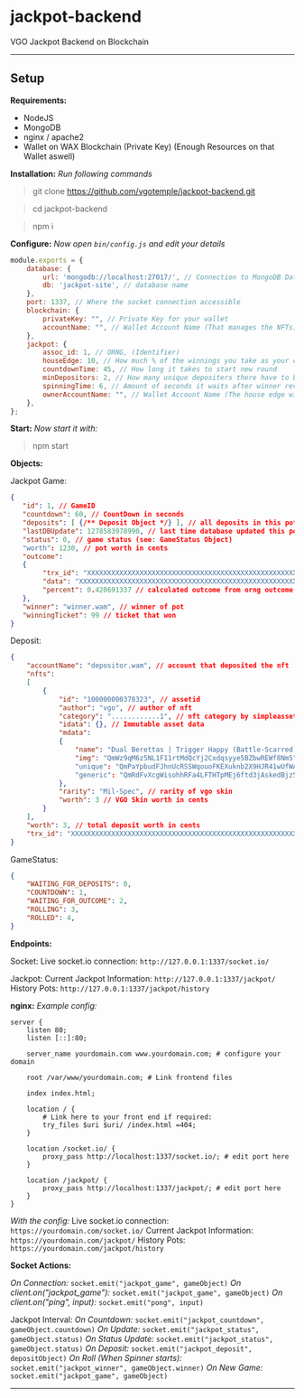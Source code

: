 # jackpot-backend
 VGO Jackpot Backend on Blockchain

___
## Setup

**Requirements:**
- NodeJS
- MongoDB
- nginx / apache2
- Wallet on WAX Blockchain (Private Key) (Enough Resources on that Wallet aswell)

**Installation:**
_Run following commands_
> git clone https://github.com/vgotemple/jackpot-backend.git

> cd jackpot-backend

> npm i

**Configure:**
_Now open ```bin/config.js``` and edit your details_
```js
module.exports = {
    database: {
        url: 'mongodb://localhost:27017/', // Connection to MongoDB Database
        db: 'jackpot-site', // database name
    },
    port: 1337, // Where the socket connection accessible
    blockchain: {
        privateKey: "", // Private Key for your wallet
        accountName: "", // Wallet Account Name (That manages the NFTs)
    },
    jackpot: {
        assoc_id: 1, // ORNG, (Identifier)
        houseEdge: 10, // How much % of the winnings you take as your cut
        countdownTime: 45, // How long it takes to start new round
        minDepositors: 2, // How many unique depositers there have to be to start the game
        spinningTime: 6, // Amount of seconds it waits after winner revealed
        ownerAccountName: "", // Wallet Account Name (The house edge will be sent here)
    },
};
```

**Start:**
_Now start it with:_
> npm start

**Objects:**

Jackpot Game:
```json
{
   "id": 1, // GameID
   "countdown": 60, // CountDown in seconds
   "deposits": [ {/** Deposit Object */} ], // all deposits in this pot
   "lastDBUpdate": 1278583978990, // last time database updated this pot
   "status": 0, // game status (see: GameStatus Object)
   "worth": 1230, // pot worth in cents
   "outcome":
   {
        "trx_id": "XXXXXXXXXXXXXXXXXXXXXXXXXXXXXXXXXXXXXXXXXXXXXXXXXXXXXXXXXXXXXXXX", // transaction id for orng outcome generation
        "data": "XXXXXXXXXXXXXXXXXXXXXXXXXXXXXXXXXXXXXXXXXXXXXXXXXXXXXXXXXXXXXXXXXXXXXXXXXXXXXXXX", // orng outcome
        "percent": 0.420691337 // calculated outcome from orng outcome
   },
   "winner": "winner.wam", // winner of pot
   "winningTicket": 99 // ticket that won
}
```

Deposit:
```json
{
    "accountName": "depositor.wam", // account that deposited the nft
    "nfts":
    [
        {
            "id": "100000000378323", // assetid
            "author": "vgo", // author of nft
            "category": "............1", // nft category by simpleassets
            "idata": {}, // Immutable asset data
            "mdata":
            {
                "name": "Dual Berettas | Trigger Happy (Battle-Scarred)", // VGO Skin Name
                "img": "QmWz9qM6z5NL1F11rtMdQcYj2Cxdqsyye5BZbwREWf8Nm5", // VGO Skin Image (Link: https://ipfs.io/ipfs/QmWz9qM6z5NL1F11rtMdQcYj2Cxdqsyye5BZbwREWf8Nm5)
                "unique": "QmPaYpbudFJhnUcRSSWqouoFKEXuknb2X9HJR41wUfWAMc", // Unique Data (Link: https://ipfs.io/ipfs/QmPaYpbudFJhnUcRSSWqouoFKEXuknb2X9HJR41wUfWAMc)
                "generic": "QmRdFvXcgWisohhRFa4LFTHTpMEj6ftd3jAskedBjz5yUt" // Generic Skin Data (Link: https://ipfs.io/ipfs/QmRdFvXcgWisohhRFa4LFTHTpMEj6ftd3jAskedBjz5yUt)
            },
            "rarity": "Mil-Spec", // rarity of vgo skin
            "worth": 3 // VGO Skin worth in cents
        }
    ],
    "worth": 3, // total deposit worth in cents
    "trx_id": "XXXXXXXXXXXXXXXXXXXXXXXXXXXXXXXXXXXXXXXXXXXXXXXXXXXXXXXXXXXXXXXX" // Deposit transaction id
}
```

GameStatus:
```json
{
    "WAITING_FOR_DEPOSITS": 0,
    "COUNTDOWN": 1,
    "WAITING_FOR_OUTCOME": 2,
    "ROLLING": 3,
    "ROLLED": 4,
}
```

**Endpoints:**

Socket:
Live socket.io connection: `http://127.0.0.1:1337/socket.io/`

Jackpot:
Current Jackpot Information: `http://127.0.0.1:1337/jackpot/` 
History Pots: `http://127.0.0.1:1337/jackpot/history`

**nginx:**
_Example config:_
```nginx
server {
    listen 80;
    listen [::]:80;

    server_name yourdomain.com www.yourdomain.com; # configure your domain

    root /var/www/yourdomain.com; # Link frontend files

    index index.html;

    location / {
        # Link here to your front end if required:
        try_files $uri $uri/ /index.html =404;
    }

    location /socket.io/ {
        proxy_pass http://localhost:1337/socket.io/; # edit port here
    }

    location /jackpot/ {
        proxy_pass http://localhost:1337/jackpot/; # edit port here
    }
}
```
_With the config:_
Live socket.io connection: `https://yourdomain.com/socket.io/`
Current Jackpot Information: `https://yourdomain.com/jackpot/` 
History Pots: `https://yourdomain.com/jackpot/history`


**Socket Actions:**

_On Connection:_ `socket.emit("jackpot_game", gameObject)`
_On client.on("jackpot\_game"):_ `socket.emit("jackpot_game", gameObject)`
_On client.on("ping", input):_ `socket.emit("pong", input)`

Jackpot Interval:
_On Countdown:_ `socket.emit("jackpot_countdown", gameObject.countdown)`
_On Update:_ `socket.emit("jackpot_status", gameObject.status)`
_On Status Update:_ `socket.emit("jackpot_status", gameObject.status)`
_On Deposit:_ `socket.emit("jackpot_deposit", depositObject)`
_On Roll (When Spinner starts):_ `socket.emit("jackpot_winner", gameObject.winner)`
_On New Game:_ `socket.emit("jackpot_game", gameObject)`

___
